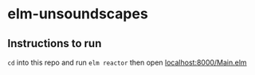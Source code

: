 # elm-unsoundscapes

## Instructions to run

`cd` into this repo and run `elm reactor` then open [localhost:8000/Main.elm](localhost:8000/Main.elm)
